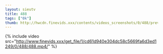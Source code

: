 ```yaml
--- 
layout: sieutv
title: 488
tags: ["0k"]
thumb: http://hwcdn.finevids.xxx/contents/videos_screenshots/0/488/preview.mp4.jpg
---
```

{% include video src="http://www.finevids.xxx/get_file/1/cd61d940e304dc58c5669fa6d3ed1249/0/488/488.mp4/" %} 
